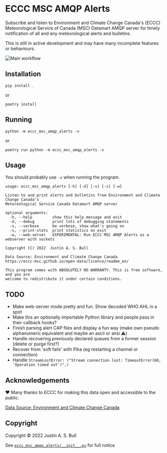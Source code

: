 # ECCC MSC AMQP Alerts

Subscribe and listen to Environment and Climate Change Canada's (ECCC) Meteorological
Service of Canada (MSC) Datamart AMQP server for timely notification of all and any
meteorological alerts and bulletins.

This is still in active development and may have many incomplete features or behaviours.

![Main workflow](https://github.com/f3ndot/eccc-msc-amqp-alerts/actions/workflows/python-app.yml/badge.svg)

## Installation

```
pip install .
```

or

```
poetry install
```

## Running

```
python -m eccc_msc_amqp_alerts -v
```

or

```
poetry run python -m eccc_msc_amqp_alerts -v
```

## Usage

You should probably use `-v` when running the program.

```
usage: eccc_msc_amqp_alerts [-h] [-d] [-v] [-s] [-w]

Listen to and print alerts and bulletins from Environment and Climate Change Canada's
Metereological Service Canada Datamart AMQP server

optional arguments:
  -h, --help         show this help message and exit
  -d, --debug        print lots of debugging statements
  -v, --verbose      be verbose, show what's going on
  -s, --print-stats  print statistics on exit
  -w, --web-server   EXPERIMENTAL: Run ECCC MSC AMQP Alerts as a webserver with sockets

Copyright (C) 2022  Justin A. S. Bull

Data Source: Environment and Climate Change Canada
https://eccc-msc.github.io/open-data/licence/readme_en/

This program comes with ABSOLUTELY NO WARRANTY. This is free software, and you are
welcome to redistribute it under certain conditions.
```

## TODO

- Make web-server mode pretty and fun. Show decoded WHO AHL in a spot
- Make this an optionally importable Python library and people pass in their callback hooks?
- Finish parsing alert CAP files and display a fun way (make own pseudo alphanumeric equivalent and maybe an ascii or ansi ⚠️)
- Handle recovering previously declared queues from a former session (delete or purge first?)
- Recover from 'soft fails' with Pika (eg restarting a channel or connection)
- Handle `StreamLostError: ("Stream connection lost: TimeoutError(60, 'Operation timed out')",)`

## Acknowledgements

❤️ Many thanks to ECCC for making this data open and accessible to the public.

[Data Source: Environment and Climate Change Canada](https://eccc-msc.github.io/open-data/licence/readme_en/)

## Copyright

Copyright © 2022 Justin A. S. Bull

See [`eccc_msc_amqp_alerts/__init__.py`](eccc_msc_amqp_alerts/__init__.py) for full notice
